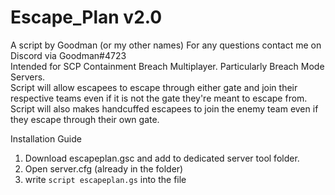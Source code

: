 # Escape_Plan v2.0
A script by Goodman (or my other names) For any questions contact me on Discord via Goodman#4723    
Intended for SCP Containment Breach Multiplayer. Particularly Breach Mode Servers.  
Script will allow escapees to escape through either gate and join their respective teams even if it is not the gate they're meant to escape from.   
Script will also makes handcuffed escapees to join the enemy team even if they escape through their own gate.   

Installation Guide
1. Download escapeplan.gsc and add to dedicated server tool folder.  
2. Open server.cfg (already in the folder)
3. write `script escapeplan.gs` into the file
